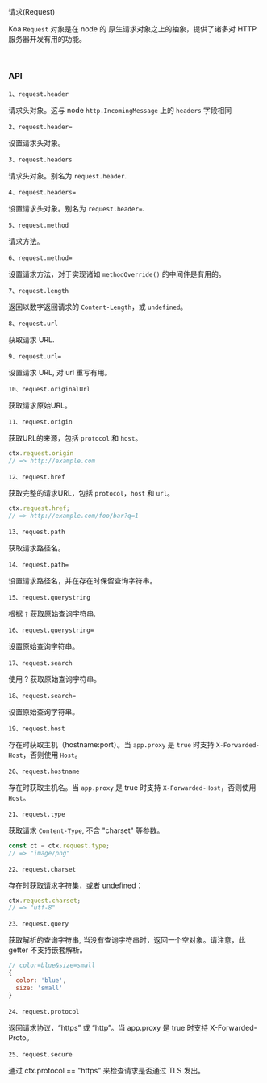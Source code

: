 请求(Request)

Koa `Request` 对象是在 node 的 原生请求对象之上的抽象，提供了诸多对 HTTP 服务器开发有用的功能。

<br/>

### API

`1、request.header`

请求头对象。这与 node `http.IncomingMessage` 上的 `headers` 字段相同

`2、request.header=`

设置请求头对象。

`3、request.headers`

请求头对象。别名为 `request.header`.

`4、request.headers=`

设置请求头对象。别名为 `request.header=`.

`5、request.method`

请求方法。

`6、request.method=`

设置请求方法，对于实现诸如 `methodOverride()` 的中间件是有用的。

`7、request.length`

返回以数字返回请求的 `Content-Length`，或 `undefined`。

`8、request.url`

获取请求 URL.

`9、request.url=`

设置请求 URL, 对 url 重写有用。

`10、request.originalUrl`

获取请求原始URL。

`11、request.origin`

获取URL的来源，包括 `protocol` 和 `host`。

~~~js
ctx.request.origin
// => http://example.com
~~~

`12、request.href`

获取完整的请求URL，包括 `protocol`，`host` 和 `url`。

~~~js
ctx.request.href;
// => http://example.com/foo/bar?q=1
~~~

`13、request.path`

获取请求路径名。

`14、request.path=`

设置请求路径名，并在存在时保留查询字符串。

`15、request.querystring`

根据 `?` 获取原始查询字符串.

`16、request.querystring=`

设置原始查询字符串。

`17、request.search`

使用 ? 获取原始查询字符串。

`18、request.search=`

设置原始查询字符串。

`19、request.host`

存在时获取主机（hostname:port）。当 `app.proxy` 是 `true` 时支持 `X-Forwarded-Host`，否则使用 `Host`。

`20、request.hostname`

存在时获取主机名。当 `app.proxy` 是 true 时支持 `X-Forwarded-Host`，否则使用 `Host`。

`21、request.type`

获取请求 `Content-Type`, 不含 "charset" 等参数。

~~~js
const ct = ctx.request.type;
// => "image/png"
~~~

`22、request.charset`

存在时获取请求字符集，或者 undefined：

~~~js
ctx.request.charset;
// => "utf-8"
~~~

`23、request.query`

获取解析的查询字符串, 当没有查询字符串时，返回一个空对象。请注意，此 getter 不支持嵌套解析。

~~~js
// color=blue&size=small
{
  color: 'blue',
  size: 'small'
}
~~~


`24、request.protocol`

返回请求协议，“https” 或 “http”。当 app.proxy 是 true 时支持 X-Forwarded-Proto。

`25、request.secure`

通过 ctx.protocol == "https" 来检查请求是否通过 TLS 发出。


